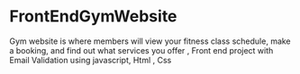 # FrontEndGymWebsite
Gym website is where members will view your fitness class schedule, make a booking, and find out what services you offer , Front end project with Email Validation using javascript, Html , Css

